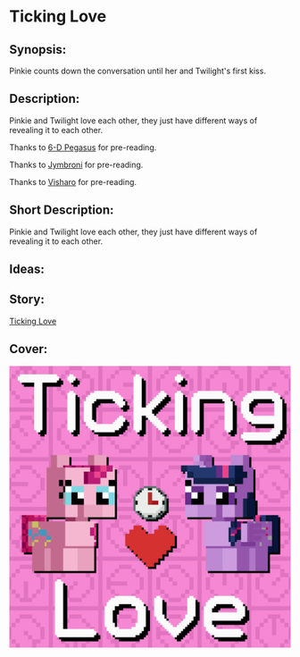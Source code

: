 # Ticking Love

## Synopsis:
Pinkie counts down the conversation until her and Twilight's first kiss.

## Description:
Pinkie and Twilight love each other, they just have different ways of revealing it to each other.

Thanks to [6-D Pegasus](https://www.fimfiction.net/user/293755/6-D+Pegasus) for pre-reading.

Thanks to [Jymbroni](https://www.fimfiction.net/user/474762/Jymbroni) for pre-reading.

Thanks to [Visharo](https://www.fimfiction.net/user/449252/Visharo) for pre-reading.

## Short Description:
Pinkie and Twilight love each other, they just have different ways of revealing it to each other.

## Ideas:


## Story:
[Ticking Love](./ticking-love.md)

## Cover:
![cover](./ticking-love-cover-upscaled.png)

